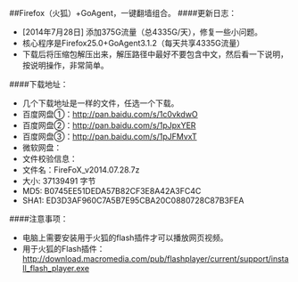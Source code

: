 ##Firefox（火狐）+GoAgent，一键翻墙组合。
####更新日志：
* [2014年7月28日] 添加375G流量（总4335G/天），修复一些小问题。
* 核心程序是Firefox25.0+GoAgent3.1.2（每天共享4335G流量）
* 下载后将压缩包解压出来，解压路径中最好不要包含中文，然后看一下说明，按说明操作，非常简单。

####下载地址：
* 几个下载地址是一样的文件，任选一个下载。
* 百度网盘①：http://pan.baidu.com/s/1c0vkdwO
* 百度网盘②：http://pan.baidu.com/s/1pJpxYER
* 百度网盘③：http://pan.baidu.com/s/1pJFMvxT
* 微软网盘：
* 文件校验信息：
* 文件名：FireFoX_v2014.07.28.7z
* 大小: 37139491 字节
* MD5: B0745EE51DEDA57B82CF3E8A42A3FC4C
* SHA1: ED3D3AF960C7A5B7E95CBA20C0880728C87B3FEA

####注意事项：
* 电脑上需要安装用于火狐的flash插件才可以播放网页视频。
* 用于火狐的Flash插件：http://download.macromedia.com/pub/flashplayer/current/support/install_flash_player.exe